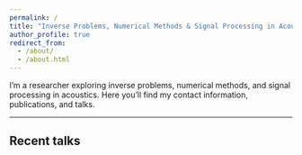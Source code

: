```yaml
---
permalink: /
title: "Inverse Problems, Numerical Methods & Signal Processing in Acoustics"
author_profile: true
redirect_from:
  - /about/
  - /about.html
---
```


I’m a researcher exploring inverse problems, numerical methods, and signal processing in acoustics. Here you’ll find my contact information, publications, and talks.

---

<h2>Recent talks</h2>
<div id="talks-map" style="height:420px;margin:1.5rem 0;"></div>

<div id="talks-map" style="height:420px;margin:1.5rem 0;"></div>
<link rel="stylesheet" href="https://unpkg.com/leaflet/dist/leaflet.css">
<script src="https://unpkg.com/leaflet/dist/leaflet.js"></script>
<script>
fetch('{{ "/talks.json" | relative_url }}')
  .then(r => r.json())
  .then(items => {
    var map = L.map('talks-map').setView([20,0], 2);
    L.tileLayer('https://{s}.tile.openstreetmap.org/{z}/{x}/{y}.png',{maxZoom:18}).addTo(map);
    items.forEach(d => {
      var m = L.marker([d.lat, d.lng]).addTo(map);
      var lines = [
        '<strong>'+d.title+'</strong>',
        [d.venue, d.where].filter(Boolean).join(' — '),
        '<a href="'+d.url+'">Talk page</a>' + (d.ext ? ' · <a href="'+d.ext+'" target="_blank" rel="noopener">Event site</a>' : '')
      ].filter(Boolean).join('<br>');
      m.bindPopup(lines);
    });
  });
</script>

